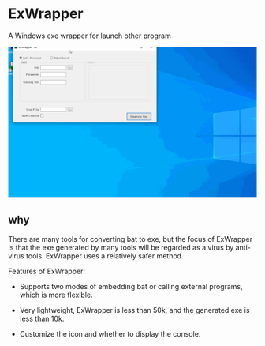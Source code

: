# ExWrapper
A Windows exe wrapper for launch other program

![](demo.gif)
## why
There are many tools for converting bat to exe, but the focus of ExWrapper is that the exe generated by many tools will be regarded as a virus by anti-virus tools. ExWrapper uses a relatively safer method.

Features of ExWrapper:

* Supports two modes of embedding bat or calling external programs, which is more flexible.

* Very lightweight, ExWrapper is less than 50k, and the generated exe is less than 10k.

* Customize the icon and whether to display the console.